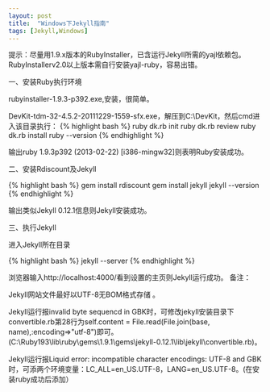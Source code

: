 ```yaml
---
layout: post
title:  "Windows下Jekyll指南"
tags: [Jekyll,Windows]
---
```


提示：尽量用1.9.x版本的RubyInstaller，已含运行Jekyll所需的yajl依赖包。RubyInstallerv2.0以上版本需自行安装yajl-ruby，容易出错。

一、安装Ruby执行环境

rubyinstaller-1.9.3-p392.exe,安装，很简单。

DevKit-tdm-32-4.5.2-20111229-1559-sfx.exe，解压到C:\DevKit，然后cmd进入该目录执行：
{% highlight bash %}
ruby dk.rb init
ruby dk.rb review
ruby dk.rb install
ruby --version
{% endhighlight %}

输出ruby 1.9.3p392 (2013-02-22) [i386-mingw32]则表明Ruby安装成功。

二、安装Rdiscount及Jekyll

{% highlight bash %}
gem install rdiscount
gem install jekyll
jekyll --version
{% endhighlight %}

输出类似Jekyll 0.12.1信息则Jekyll安装成功。

三、执行Jekyll

进入Jekyll所在目录

{% highlight bash %}
jekyll --server
{% endhighlight %}

浏览器输入http://localhost:4000/看到设置的主页则Jekyll运行成功。
备注：

Jekyll网站文件最好以UTF-8无BOM格式存储 。

Jekyll运行报invalid byte sequencd in GBK时，可修改jekyll安装目录下convertible.rb第28行为self.content = File.read(File.join(base, name),:encoding=>"utf-8")即可。(C:\Ruby193\lib\ruby\gems\1.9.1\gems\jekyll-0.12.1\lib\jekyll\convertible.rb)。

Jekyll运行报Liquid error: incompatible character encodings: UTF-8 and GBK时，可添两个环境变量：LC_ALL=en_US.UTF-8，LANG=en_US.UTF-8。(在安装ruby成功后添加）
